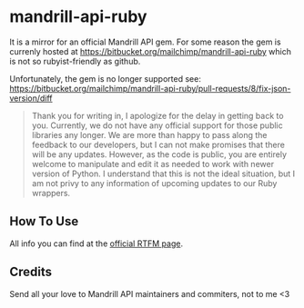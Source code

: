 mandrill-api-ruby
=================

It is a mirror for an official Mandrill API gem. For some reason
the gem is currenly hosted at https://bitbucket.org/mailchimp/mandrill-api-ruby which is not so rubyist-friendly as github.

Unfortunately, the gem is no longer supported see: https://bitbucket.org/mailchimp/mandrill-api-ruby/pull-requests/8/fix-json-version/diff

> Thank you for writing in, I apologize for the delay in getting back to you. Currently, we do not have any official support for those public libraries any longer. We are more than happy to pass along the feedback to our developers, but I can not make promises that there will be any updates. However, as the code is public, you are entirely welcome to manipulate and edit it as needed to work with newer version of Python. I understand that this is not the ideal situation, but I am not privy to any information of upcoming updates to our Ruby wrappers.

## How To Use
All info you can find at the [official RTFM page](http://help.mandrill.com/entries/23257181-Using-the-Mandrill-Ruby-Gem).

## Credits
Send all your love to Mandrill API maintainers and commiters, not to me <3
